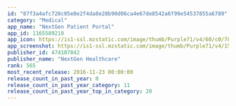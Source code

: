 ```yaml
---
id: "87f3a4afc720c05e0e2f4da8e28b90d06ca4e67de8542a6f99e54537855a6789"
category: "Medical"
app_name: "NextGen Patient Portal"
app_id: 1165589210
app_icon: https://is1-ssl.mzstatic.com/image/thumb/Purple71/v4/60/c0/78/60c07847-8717-4b36-f8aa-4ccef1015c89/pr_source.jpg/1024x1024bb.png
app_screenshot: https://is1-ssl.mzstatic.com/image/thumb/Purple71/v4/15/0d/6c/150d6c67-7472-0334-d170-72dcf3e8375f/pr_source.png/1242x2208bb.png
publisher_id: 474107842
publisher_name: "NextGen Healthcare"
rank: 565
most_recent_release: 2016-11-23 00:00:00
release_count_in_past_year: 0
release_count_in_past_year_category: 11
release_count_in_past_year_top_in_category: 20
---
```

